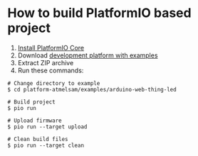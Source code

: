 How to build PlatformIO based project
=====================================

1. [Install PlatformIO Core](https://docs.platformio.org/page/core.html)
2. Download [development platform with examples](https://github.com/platformio/platform-atmelsam/archive/develop.zip)
3. Extract ZIP archive
4. Run these commands:

```shell
# Change directory to example
$ cd platform-atmelsam/examples/arduino-web-thing-led

# Build project
$ pio run

# Upload firmware
$ pio run --target upload

# Clean build files
$ pio run --target clean
```
